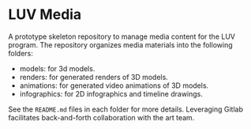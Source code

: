 # LUV Media
A prototype skeleton repository to manage media content for the LUV program. The repository organizes media materials into the following folders:
- models: for 3d models.
- renders: for generated renders of 3D models.
- animations: for generated video animations of 3D models.
- infographics: for 2D infographics and timeline drawings.

See the `README.md` files in each folder for more details. Leveraging Gitlab facilitates back-and-forth collaboration with the art team.
